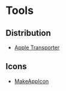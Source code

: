 # Tools

## Distribution

* [Apple Transporter](https://apps.apple.com/us/app/transporter/id1450874784?mt=12)

## Icons

* [MakeAppIcon](https://makeappicon.com/)

